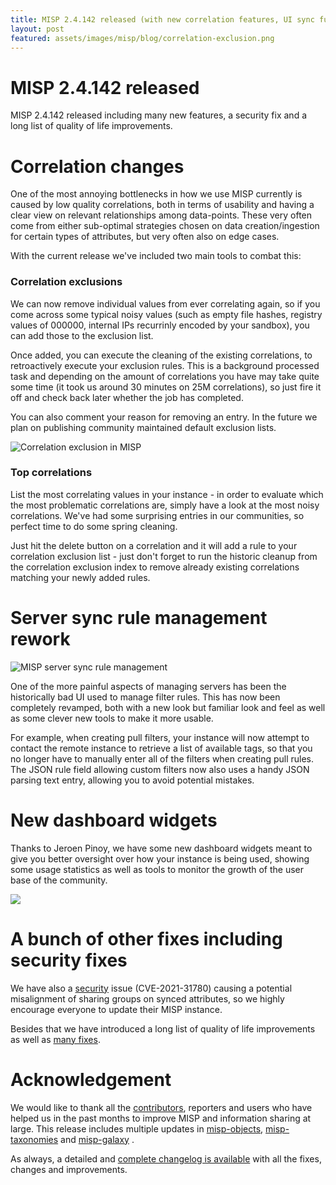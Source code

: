 ```yaml
---
title: MISP 2.4.142 released (with new correlation features, UI sync functionality improved and new dashboard widgets)
layout: post
featured: assets/images/misp/blog/correlation-exclusion.png
---
```


# MISP 2.4.142 released

MISP 2.4.142 released including many new features, a security fix and a long list of quality of life improvements.

# Correlation changes

One of the most annoying bottlenecks in how we use MISP currently is caused by low quality correlations, both in terms of usability and having a clear view on relevant relationships among data-points. These very often come from either sub-optimal strategies chosen on data creation/ingestion for certain types of attributes, but very often also on edge cases.

With the current release we've included two main tools to combat this:

### Correlation exclusions

We can now remove individual values from ever correlating again, so if you come across some typical noisy values (such as empty file hashes, registry values of 000000, internal IPs recurrinly encoded by your sandbox), you can add those to the exclusion list.

Once added, you can execute the cleaning of the existing correlations, to retroactively execute your exclusion rules. This is a background processed task and depending on the amount of correlations you have may take quite some time (it took us around 30 minutes on 25M correlations), so just fire it off and check back later whether the job has completed.

You can also comment your reason for removing an entry. In the future we plan on publishing community maintained default exclusion lists.

![Correlation exclusion in MISP](https://www.misp-project.org/assets/images/misp/blog/correlation-exclusion.png)

### Top correlations

List the most correlating values in your instance - in order to evaluate which the most problematic correlations are, simply have a look at the most noisy correlations. We've had some surprising entries in our communities, so perfect time to do some spring cleaning.

Just hit the delete button on a correlation and it will add a rule to your correlation exclusion list - just don't forget to run the historic cleanup from the correlation exclusion index to remove already existing correlations matching your newly added rules.

# Server sync rule management rework

![MISP server sync rule management](https://www.misp-project.org/assets/images/misp/blog/pull-rules.png)

One of the more painful aspects of managing servers has been the historically bad UI used to manage filter rules. This has now been completely revamped, both with a new look but familiar look and feel as well as some clever new tools to make it more usable.

For example, when creating pull filters, your instance will now attempt to contact the remote instance to retrieve a list of available tags, so that you no longer have to manually enter all of the filters when creating pull rules. The JSON rule field allowing custom filters now also uses a handy JSON parsing text entry, allowing you to avoid potential mistakes.

# New dashboard widgets

Thanks to Jeroen Pinoy, we have some new dashboard widgets meant to give you better oversight over how your instance is being used, showing some usage statistics as well as tools to monitor the growth of the user base of the community.

![](https://www.misp-project.org/assets/images/misp/blog/evolution-usercount.png)

# A bunch of other fixes including security fixes

We have also a [security](https://www.misp-project.org/security/) issue (CVE-2021-31780) causing a potential misalignment of sharing groups on synced attributes, so we highly encourage everyone to update their MISP instance.

Besides that we have introduced a long list of quality of life improvements as well as [many fixes](https://www.misp-project.org/Changelog.txt).

# Acknowledgement

We would like to thank all the [contributors](https://www.misp-project.org/contributors), reporters and users who have helped us in the past months to improve MISP and information sharing at large. This release includes multiple updates in [misp-objects](https://www.misp-project.org/objects.html), [misp-taxonomies](https://www.misp-project.org/taxonomies.html) and [misp-galaxy](https://www.misp-project.org/galaxy.html)
.

As always, a detailed and [complete changelog is available](https://www.misp-project.org/Changelog.txt) with all the fixes, changes and improvements.

